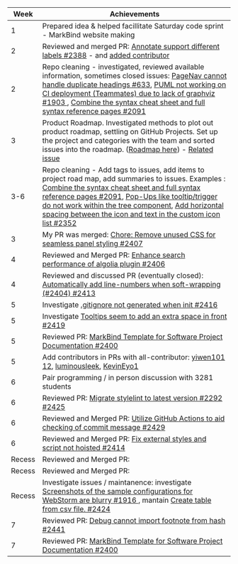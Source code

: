 | Week | Achievements |
| ---- | ------------ |
| 1 | Prepared idea & helped facillitate Saturday code sprint - MarkBind website making |
| 2 | Reviewed and merged PR: [Annotate support different labels #2388](https://github.com/MarkBind/markbind/pull/2388) - and [added contributor](https://github.com/MarkBind/markbind/pull/2390) |
| 2 | Repo cleaning - investigated, reviewed available information, sometimes closed issues: [PageNav cannot handle duplicate headings #633](https://github.com/MarkBind/markbind/issues/633), [ PUML not working on CI deployment (Teammates) due to lack of graphviz #1903 ](https://github.com/MarkBind/markbind/issues/1903), [ Combine the syntax cheat sheet and full syntax reference pages #2091 ](https://github.com/MarkBind/markbind/issues/2091) |
| 3 | Product Roadmap. Investigated methods to plot out product roadmap, settling on GitHub Projects. Set up the project and categories with the team and sorted issues into the roadmap. ([Roadmap here](https://github.com/orgs/MarkBind/projects/1)) - [Related issue](https://github.com/MarkBind/markbind/issues/813) |
| 3-6 | Repo cleaning - Add tags to issues, add items to project road map, add summaries to issues. Examples : [Combine the syntax cheat sheet and full syntax reference pages #2091](https://github.com/MarkBind/markbind/issues/2091#issuecomment-1909719113), [Pop-Ups like tooltip/trigger do not work within the tree component](https://github.com/MarkBind/markbind/issues/1831), [ Add horizontal spacing between the icon and text in the custom icon list #2352 ](https://github.com/MarkBind/markbind/issues/2352) |
| 3 | My PR was merged: [Chore: Remove unused CSS for seamless panel styling #2407](https://github.com/MarkBind/markbind/pull/2407) |
| 4 | Reviewed and Merged PR: [ Enhance search performance of algolia plugin #2406 ](https://github.com/MarkBind/markbind/pull/2406) |
| 4 | Reviewed and discussed PR (eventually closed): [Automatically add line-numbers when soft-wrapping (#2404) #2413 ](https://github.com/MarkBind/markbind/pull/2413) |
| 5 | Investigate [.gitignore not generated when init #2416](https://github.com/MarkBind/markbind/issues/2416) |
| 5 | Investigate [Tooltips seem to add an extra space in front #2419 ](https://github.com/MarkBind/markbind/issues/2419) |
| 5 | Reviewed PR: [MarkBind Template for Software Project Documentation #2400](https://github.com/MarkBind/markbind/pull/2400) |
| 5 | Add contributors in PRs with all-contributor: [yiwen101 1](https://github.com/MarkBind/markbind/pull/2437)[2](https://github.com/MarkBind/markbind/pull/2435), [luminousleek](https://github.com/MarkBind/markbind/pull/2428), [KevinEyo1](https://github.com/MarkBind/markbind/pull/2422)
| 6 | Pair programming / in person discussion with 3281 students |
| 6 | Reviewed PR:  [Migrate stylelint to latest version #2292 #2425](https://github.com/MarkBind/markbind/pull/2425) |
| 6 | Reviewed and Merged PR: [ Utilize GitHub Actions to aid checking of commit message #2429 ](https://github.com/MarkBind/markbind/pull/2429) |
| 6 | Reviewed and Merged PR: [  Fix external styles and script not hoisted #2414 ](https://github.com/MarkBind/markbind/pull/2414) |
| Recess | Reviewed and Merged PR: | [ Combining syntax cheat sheet and full syntax reference pages #2426 ](https://github.com/MarkBind/markbind/pull/2426)
| Recess | Reviewed and Merged PR: | [ Upgrade simple-git version #1843 ](https://github.com/MarkBind/markbind/issues/1843)
| Recess | Investigate issues / maintanence: investigate [Screenshots of the sample configurations for WebStorm are blurry #1916 ](https://github.com/MarkBind/markbind/issues/1916), mantain [Create table from csv file. #2424](https://github.com/MarkBind/markbind/issues/2424)
| 7 | Reviewed PR: [Debug cannot import footnote from hash #2441](https://github.com/MarkBind/markbind/pull/2441/files)
| 7 | Reviewed PR: [ MarkBind Template for Software Project Documentation #2400 ](https://github.com/MarkBind/markbind/pull/2400)